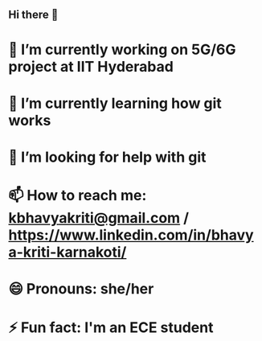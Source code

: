 ## Hi there 👋
# 🔭 I’m currently working on 5G/6G project at IIT Hyderabad 
# 🌱 I’m currently learning how git works
# 🤔 I’m looking for help with git
# 📫 How to reach me: kbhavyakriti@gmail.com / https://www.linkedin.com/in/bhavya-kriti-karnakoti/
# 😄 Pronouns: she/her
# ⚡ Fun fact: I'm an ECE student

<!--
**bhavyakritik/bhavyakritik** is a ✨ _special_ ✨ repository because its `README.md` (this file) appears on your GitHub profile.

Here are some ideas to get you started:
-->
